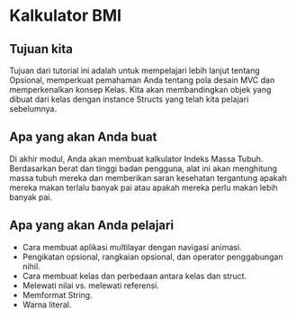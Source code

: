 # Kalkulator BMI

## Tujuan kita

Tujuan dari tutorial ini adalah untuk mempelajari lebih lanjut tentang Opsional, memperkuat pemahaman Anda tentang pola desain MVC dan memperkenalkan konsep Kelas. Kita akan membandingkan objek yang dibuat dari kelas dengan instance Structs yang telah kita pelajari sebelumnya.

## Apa yang akan Anda buat

Di akhir modul, Anda akan membuat kalkulator Indeks Massa Tubuh. Berdasarkan berat dan tinggi badan pengguna, alat ini akan menghitung massa tubuh mereka dan memberikan saran kesehatan tergantung apakah mereka makan terlalu banyak pai atau apakah mereka perlu makan lebih banyak pai.

## Apa yang akan Anda pelajari

* Cara membuat aplikasi multilayar dengan navigasi animasi.
* Pengikatan opsional, rangkaian opsional, dan operator penggabungan nihil.
* Cara membuat kelas dan perbedaan antara kelas dan struct.
* Melewati nilai vs. melewati referensi.
* Memformat String.
* Warna literal.






